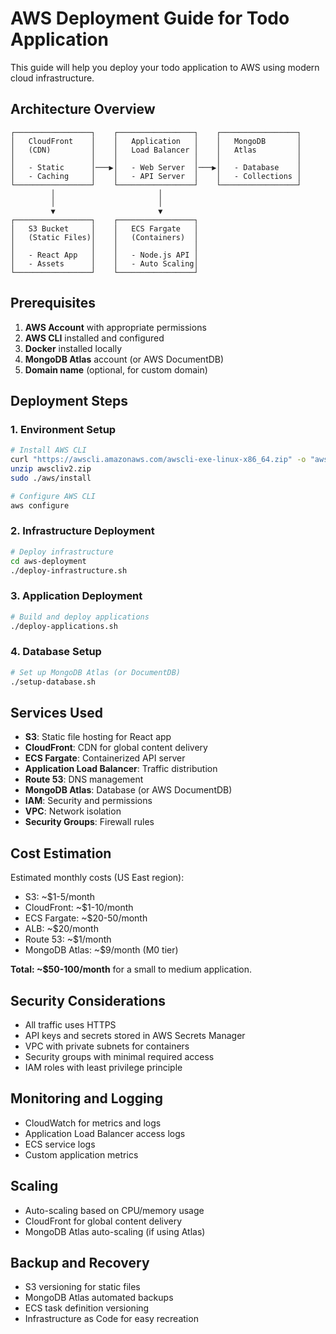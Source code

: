 # AWS Deployment Guide for Todo Application

This guide will help you deploy your todo application to AWS using modern cloud infrastructure.

## Architecture Overview

```
┌─────────────────┐    ┌─────────────────┐    ┌─────────────────┐
│   CloudFront    │    │   Application   │    │   MongoDB       │
│   (CDN)         │    │   Load Balancer │    │   Atlas         │
│                 │    │                 │    │                 │
│   - Static      │───▶│   - Web Server  │───▶│   - Database    │
│   - Caching     │    │   - API Server  │    │   - Collections │
└─────────────────┘    └─────────────────┘    └─────────────────┘
         │                       │
         │                       │
         ▼                       ▼
┌─────────────────┐    ┌─────────────────┐
│   S3 Bucket     │    │   ECS Fargate   │
│   (Static Files)│    │   (Containers)  │
│                 │    │                 │
│   - React App   │    │   - Node.js API │
│   - Assets      │    │   - Auto Scaling│
└─────────────────┘    └─────────────────┘
```

## Prerequisites

1. **AWS Account** with appropriate permissions
2. **AWS CLI** installed and configured
3. **Docker** installed locally
4. **MongoDB Atlas** account (or AWS DocumentDB)
5. **Domain name** (optional, for custom domain)

## Deployment Steps

### 1. Environment Setup

```bash
# Install AWS CLI
curl "https://awscli.amazonaws.com/awscli-exe-linux-x86_64.zip" -o "awscliv2.zip"
unzip awscliv2.zip
sudo ./aws/install

# Configure AWS CLI
aws configure
```

### 2. Infrastructure Deployment

```bash
# Deploy infrastructure
cd aws-deployment
./deploy-infrastructure.sh
```

### 3. Application Deployment

```bash
# Build and deploy applications
./deploy-applications.sh
```

### 4. Database Setup

```bash
# Set up MongoDB Atlas (or DocumentDB)
./setup-database.sh
```

## Services Used

- **S3**: Static file hosting for React app
- **CloudFront**: CDN for global content delivery
- **ECS Fargate**: Containerized API server
- **Application Load Balancer**: Traffic distribution
- **Route 53**: DNS management
- **MongoDB Atlas**: Database (or AWS DocumentDB)
- **IAM**: Security and permissions
- **VPC**: Network isolation
- **Security Groups**: Firewall rules

## Cost Estimation

Estimated monthly costs (US East region):
- S3: ~$1-5/month
- CloudFront: ~$1-10/month
- ECS Fargate: ~$20-50/month
- ALB: ~$20/month
- Route 53: ~$1/month
- MongoDB Atlas: ~$9/month (M0 tier)

**Total: ~$50-100/month** for a small to medium application.

## Security Considerations

- All traffic uses HTTPS
- API keys and secrets stored in AWS Secrets Manager
- VPC with private subnets for containers
- Security groups with minimal required access
- IAM roles with least privilege principle

## Monitoring and Logging

- CloudWatch for metrics and logs
- Application Load Balancer access logs
- ECS service logs
- Custom application metrics

## Scaling

- Auto-scaling based on CPU/memory usage
- CloudFront for global content delivery
- MongoDB Atlas auto-scaling (if using Atlas)

## Backup and Recovery

- S3 versioning for static files
- MongoDB Atlas automated backups
- ECS task definition versioning
- Infrastructure as Code for easy recreation 